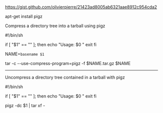 https://gist.github.com/olivierpierre/21423ad8005ab6321aae8912c954cda2

apt-get install pigz

Compress a directory tree into a tarball using pigz


#!/bin/sh

if [ "$1" == "" ]; then
	echo "Usage: $0 <folder to compress>"
	exit
fi

NAME=`basename $1`

tar -c --use-compress-program=pigz -f $NAME.tar.gz $NAME

  --------------------------------------------------------------
  
 Uncompress a directory tree contained in a tarball with pigz

  
  #!/bin/sh

if [ "$1" == "" ]; then
	echo "Usage: $0 <file to uncompress>"
	exit
fi

pigz -dc $1 | tar xf -
